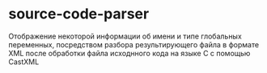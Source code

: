 # source-code-parser
Отображение некоторой информации об имени и типе глобальных переменных, посредством разбора результирующего файла в формате XML после обработки файла исходнного кода на языке C с помощью CastXML
